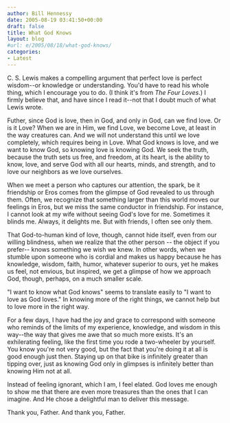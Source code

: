 ```yaml
---
author: Bill Hennessy
date: 2005-08-19 03:41:50+00:00
draft: false
title: What God Knows
layout: blog
#url: e/2005/08/18/what-god-knows/
categories:
- Latest
---
```


C. S. Lewis makes a compelling argument that perfect love is perfect wisdom--or knowledge or understanding.  You'd have to read his whole thing, which I encourage you to do.  (I think it's from _The Four Loves_.)  I firmly believe that, and have since I read it--not that I doubt much of what Lewis wrote.

Futher, since God is love, then in God, and only in God, can we find love.  Or is it Love?  When we are in Him, we find Love, we become Love, at least in the way creatures can.  And we will not understand this until we love completely, which requires being in Love.  What God knows is love, and we want to know God, so knowing love is knowing God.  We seek the truth, because the truth sets us free, and freedom, at its heart, is the ability to know, love, and serve God with all our hearts, minds, and strength, and to love our neighbors as we love ourselves.

When we meet a person who captures our attention, the spark, be it friendship or Eros comes from the glimpse of God revealed to us through them.  Often, we recognize that something larger than this world moves our feelings in Eros, but we miss the same conductor in friendship.  For instance, I cannot look at my wife without seeing God's love for me.  Sometimes it blinds me.  Always, it delights me.  But with friends, I often see only them.

That God-to-human kind of love, though, cannot hide itself, even from our willing blindness, when we realize that the other person -- the object if you prefer-- knows something we wish we knew.  In other words, when we stumble upon someone who is cordial and makes us happy because he has knowledge, wisdom, faith, humor, whatever superior to ours, yet he makes us feel, not envious, but inspired, we get a glimpse of how we approach God, though, perhaps, on a much smaller scale.

"I want to know what God knows" seems to translate easily to "I want to love as God loves."  In knowing more of the right things, we cannot help but to love more in the right way.

For a few days, I have had the joy and grace to correspond with someone who reminds of the limits of my experience, knowledge, and wisdom in this way--the way that gives me awe that so much more exists.  It's an exhilerating feeling, like the first time you rode a two-wheeler by yourself.  You know you're not very good, but the fact that you're doing it at all is good enough just then.  Staying up on that bike is infinitely greater than tipping over, just as knowing God only in glimpses is infinitely better than knowing Him not at all.

Instead of feeling ignorant, which I am, I feel elated.  God loves me enough to show me that there are even more treasures than the ones that I can imagine.  And He chose a delightful man to deliver this message.

Thank you, Father.  And thank you, Father.



